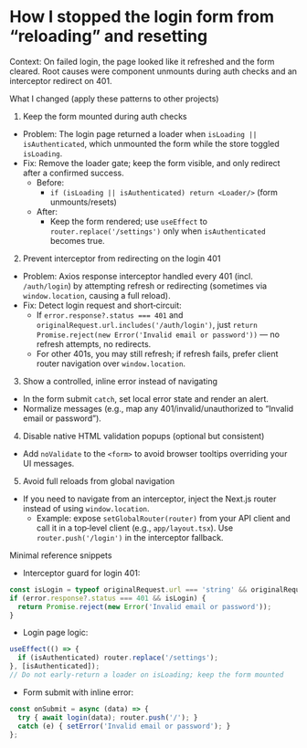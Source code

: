 # How I stopped the login form from “reloading” and resetting

Context: On failed login, the page looked like it refreshed and the form cleared. Root causes were component unmounts during auth checks and an interceptor redirect on 401.

What I changed (apply these patterns to other projects)

1) Keep the form mounted during auth checks
- Problem: The login page returned a loader when `isLoading || isAuthenticated`, which unmounted the form while the store toggled `isLoading`.
- Fix: Remove the loader gate; keep the form visible, and only redirect after a confirmed success.
  - Before:
    - `if (isLoading || isAuthenticated) return <Loader/>` (form unmounts/resets)
  - After:
    - Keep the form rendered; use `useEffect` to `router.replace('/settings')` only when `isAuthenticated` becomes true.

2) Prevent interceptor from redirecting on the login 401
- Problem: Axios response interceptor handled every 401 (incl. `/auth/login`) by attempting refresh or redirecting (sometimes via `window.location`, causing a full reload).
- Fix: Detect login request and short‑circuit:
  - If `error.response?.status === 401` and `originalRequest.url.includes('/auth/login')`, just `return Promise.reject(new Error('Invalid email or password'))` — no refresh attempts, no redirects.
  - For other 401s, you may still refresh; if refresh fails, prefer client router navigation over `window.location`.

3) Show a controlled, inline error instead of navigating
- In the form submit `catch`, set local error state and render an alert.
- Normalize messages (e.g., map any 401/invalid/unauthorized to “Invalid email or password”).

4) Disable native HTML validation popups (optional but consistent)
- Add `noValidate` to the `<form>` to avoid browser tooltips overriding your UI messages.

5) Avoid full reloads from global navigation
- If you need to navigate from an interceptor, inject the Next.js router instead of using `window.location`.
  - Example: expose `setGlobalRouter(router)` from your API client and call it in a top‑level client (e.g., `app/layout.tsx`). Use `router.push('/login')` in the interceptor fallback.

Minimal reference snippets

- Interceptor guard for login 401:
```ts
const isLogin = typeof originalRequest.url === 'string' && originalRequest.url.includes('/auth/login');
if (error.response?.status === 401 && isLogin) {
  return Promise.reject(new Error('Invalid email or password'));
}
```

- Login page logic:
```ts
useEffect(() => {
  if (isAuthenticated) router.replace('/settings');
}, [isAuthenticated]);
// Do not early-return a loader on isLoading; keep the form mounted
```

- Form submit with inline error:
```ts
const onSubmit = async (data) => {
  try { await login(data); router.push('/'); }
  catch (e) { setError('Invalid email or password'); }
};
```

